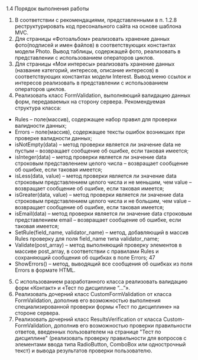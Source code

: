 1.4 Порядок выполнения работы
1. В соответствии с рекомендациями, представленными в п. 1.2.8
реструктурировать код пресонального сайта на основе шаблона MVC.
2. Для страницы «Фотоальбом» реализовать хранение данных
фото(подписей и имен файлов) в соответствующих константах модели
Photo. Вывод таблицы, содержащей фото, реализовать в представлении с
использованием операторов циклов.
3. Для страницы «Мои интересы» реализовать хранение данных
(название категорий, интересов, описание интересов) в соответствующих
константах модели Interest. Вывод меню ссылок и интересов реализовать в
представлении с использованием операторов циклов.
4. Реализовать класс FormValidation, выполняющий валидацию
данных форм, передаваемых на сторону сервера. Рекомендуемая структура
класса:
- Rules – поле(массив), содержащее набор правил для проверки
валидности данных;
- Errors – поле(массив), содержащее тексты ошибок возникших при
проверке валидности данных;
- isNotEmpty(data) – метод проверки является ли значение data не
пустым – возвращает сообщение об ошибке, если таковая имеется;
- isInteger(data) – метод проверки является ли значение data строковым
представлением целого числа – возвращает сообщение об ошибке, если
таковая имеется;
- isLess(data, value) – метод проверки является ли значение data
строковым представлением целого числа и не меньшим, чем value –
возвращает сообщение об ошибке, если таковая имеется;
- isGreater(data, value) – метод проверки является ли значение data
строковым представлением целого числа и не большим, чем value –
возвращает сообщение об ошибке, если таковая имеется;
- isEmail(data) – метод проверки является ли значение data строковым
представлением email – возвращает сообщение об ошибке, если таковая
имеется;
- SetRule(field_name, validator_name) – метод, добавляющий в массив
Rules проверку для поля field_name типа validator_name;
- Validate(post_array) – метод выполняющий проверку элементов в
массиве post_array, в соответствии с правилами Rules и сохраняющий
сообщения об ощибках в поле Errors;
47
- ShowErrors() – метод, выводящий все сообщения об ошибках из поля
Errors в формате HTML.
5. С использованием разработанного класса реализовать валидацию
форм «Контакт» и «Тест по дисциплине “…”».
6. Реализовать дочерний класс CustomFormValidation от класса
FormValidation, дополнив его возможностью выполнения
специализированной проверки формы «Тест по дисциплине» на стороне
сервера.
7. Реализовать дочерний класс ResultsVerification от класса Custom-
FormValidation, дополнив его возможностью проверки правильности
ответов, введенных пользователем на странице "Тест по дисциплине"
(реализовать проверку правильности для вопросов с элементами ввода
типа RadioButton, ComboBox или однострочный текст) и вывода
результатов проверки пользователю.